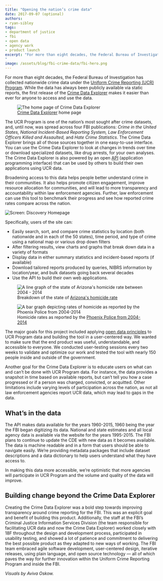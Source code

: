 ```yaml
---
title: "Opening the nation’s crime data"
date: 2017-09-07 (optional)
authors:
- ryan-sibley
tags:
- department of justice
- fbi
- open data
- agency work
- product launch
excerpt: "For more than eight decades, the Federal Bureau of Investigation has collected nationwide crime data under the Uniform Crime Reporting (UCR) Program. While the data has always been publicly available via static reports, the first release of the Crime Data Explorer makes it easier than ever for anyone to access and use the data.
"
image: /assets/blog/fbi-crime-data/fbi-hero.png
---
```


For more than eight decades, the Federal Bureau of Investigation has collected nationwide crime data under the [Uniform Crime Reporting (UCR) Program](https://ucr.fbi.gov/). While the data has always been publicly available via static reports, the first release of the [Crime Data Explorer](https://crime-data-explorer.fr.cloud.gov/) makes it easier than ever for anyone to access and use the data.

<figure>
	<img class="image-shadowed" src="{{site.baseurl}}/assets/blog/fbi-crime-data/crime-data-explorer-home.png" alt="The home page of Crime Data Explorer"/>
   	<figcaption><a href="https://crime-data-explorer.fr.cloud.gov/">Crime Data Explorer</a> home page</figcaption>
</figure>


The UCR Program is one of the nation’s most sought after crime datasets, and, until now, was spread across four FBI publications: _Crime in the United States, National Incident-Based Reporting System, Law Enforcement Officers Killed and Assaulted,_ and _Hate Crime Statistics_. The Crime Data Explorer brings all of those sources together in one easy-to-use interface. You can use the Crime Data Explorer to look at changes in trends over time or download specialized datasets, like drug arrests, for your own analyses. The Crime Data Explorer is also powered by an open [API](https://crime-data-explorer.fr.cloud.gov/api) (application programming interface) that can be used by others to build their own applications using UCR data.

Broadening access to this data helps people better understand crime in their communities. It also helps promote citizen engagement, improve resource allocation for communities, and will lead to more transparency and accountability within law enforcement agencies. Further, law enforcement can use this tool to benchmark their progress and see how reported crime rates compare across the nation.


![Screen: Discovery Homepage]({{site.baseurl}}/assets/blog/fbi-crime-data/az-breakdown.gif)


Specifically, users of the site can:

- Easily search, sort, and compare crime statistics by location (both nationwide and in each of the 50 states), time period, and type of crime using a national map or various drop down filters
- After filtering results, view charts and graphs that break down data in a variety of formats
- Display data in either summary statistics and incident-based reports (if available)
- Download tailored reports produced by queries, NIBRS information by location/year, and bulk datasets going back several decades
- Use the API to build their own web applications.


<figure>
	<img class="image-shadowed" src="{{site.baseurl}}/assets/blog/fbi-crime-data/homicide-line-graph.png" alt="A line graph of the state of Arizona's homicide rate between 2004 - 2014"/>
   	<figcaption>Breakdown of the state of <a href="https://crime-data-explorer.fr.cloud.gov/explorer/state/arizona/homicide">Arizona's homicide rate</a></figcaption>
</figure>

<figure>
	<img class="image-shadowed" src="{{site.baseurl}}/assets/blog/fbi-crime-data/homicide-bar-graph.png" alt="A bar graph depicting rates of homicide as reported by the Phoenix Police from 2004-2014"/>
	<figcaption>Homicide rates as reported by the <a href="https://crime-data-explorer.fr.cloud.gov/explorer/agency/AZ0072300/homicide">Phoenix Police from 2004-2014</a></figcaption>
</figure>

The major goals for this project included applying [open data principles](https://project-open-data.cio.gov/principles/) to UCR Program data and building the tool in a user-centered way. We wanted to make sure that the end product was useful, understandable, and accessible to everyone. We conducted user-testing sessions every two weeks to validate and optimize our work and tested the tool with nearly 150 people inside and outside of the government.

Another goal for the Crime Data Explorer is to educate users on what can and can’t be done with UCR Program data. For instance, the data provides a snapshot in time based on available reports, but can’t tell you how a case progressed or if a person was charged, convicted, or acquitted. Other limitations include varying levels of participation across the nation, as not all law enforcement agencies report UCR data, which may lead to gaps in the data.

## What’s in the data

The API makes data available for the years 1960-2015, 1960 being the year the FBI began digitizing its data. National and state estimates and all local agency data is available via the website for the years 1995-2015. The FBI plans to continue to update the CDE with new data as it becomes available. The data is machine readable and in a form that users should be able to navigate easily. We’re providing metadata packages that include dataset descriptions and a data dictionary to help users understand what they have access to.

In making this data more accessible, we’re optimistic that more agencies will participate in UCR Program and the volume and quality of the data will improve.

## Building change beyond the Crime Data Explorer

Creating the Crime Data Explorer was a bold step towards improving transparency around crime reporting for the FBI. This was an explicit goal and benefit of building this product. Additionally, the staff at the FBI’s Criminal Justice Information Services Division (the team responsible for facilitating UCR data and now the Crime Data Explorer) worked closely with 18F throughout the design and development process, participated in usability testing, and showed a lot of patience and commitment to delivering the best possible product as they adapted to new ways of working. The FBI team embraced agile software development, user-centered design, iterative releases, using plain language, and open source technology — all of which paves the way for further innovation within the Uniform Crime Reporting Program and inside the FBI.  

_Visuals by Aviva Oskow._
